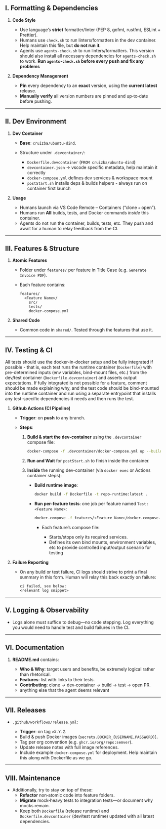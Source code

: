 ## I. Formatting & Dependencies

1. **Code Style**

   * Use language’s **strict** formatter/linter (PEP 8, gofmt, rustfmt, ESLint + Prettier).
   * Humans use `check.sh` to run linters/formatters in the dev container. Help maintain this file, but **do not run it**.
   * Agents use `agents-check.sh` to run linters/formatters. This version should also install all necessary dependencies for `agents-check.sh` to work. **Run `agents-check.sh` before every push and fix any problems**

2. **Dependency Management**

   * **Pin** every dependency to an **exact** version, using the **current latest** release.
   * **Manually verify** all version numbers are pinned and up‑to‑date before pushing.
  
---

## II. Dev Environment

1. **Dev Container**

   * **Base**: `cruizba/ubuntu-dind`.
   * Structure under `.devcontainer/`:

     * `Dockerfile.devcontainer` (`FROM cruizba/ubuntu-dind`)
     * `devcontainer.json` → vscode specific metadata, help maintain it correctly
     * `docker-compose.yml` defines dev services & workspace mount
     * `postStart.sh` installs deps & builds helpers - always run on container first launch

2. **Usage**

   * Humans launch via VS Code Remote – Containers (“clone + open”).
   * Humans run **All** builds, tests, and Docker commands *inside* this container.
   * Agents do not run the container, builds, tests, etc. They push and await for a human to relay feedback from the CI.

---

## III. Features & Structure

1. **Atomic Features**

   * Folder under `features/` per feature in Title Case (e.g. `Generate Invoice PDF`).
   * Each feature contains:

     ```text
     features/
       <Feature Name>/
         src/
         tests/
         docker-compose.yml
     ```

2. **Shared Code**

   * Common code in `shared/`. Tested through the features that use it.

---

## IV. Testing & CI

All tests should use the docker-in-docker setup and be fully integrated if possible - that is, each test runs the runtime container (`Dockerfile`) with pre-determined inputs (env variables, bind-mount files, etc.) from the dev/test container (`Dockerfile.devcontainer`) and asserts output expectations. If fully integrated is not possible for a feature, comment should be made explaining why, and the test code should be bind-mounted into the runtime container and run using a separate entrypoint that installs any test-specific dependencies it needs and then runs the test.

1. **Github Actions (CI Pipeline)**

   * **Trigger**: on **push** to any branch.
   * **Steps**:

     1. **Build & start the dev-container** using the `.devcontainer` compose file:

        ```bash
        docker-compose -f .devcontainer/docker-compose.yml up --build -d
        ```
     2. **Run and Wait** for `postStart.sh` to finish inside the container.
     3. **Inside** the running dev-container (via `docker exec` or Actions container steps):

        * **Build runtime image**:

          ```bash
          docker build -f Dockerfile -t repo-runtime:latest .
          ```
        * **Run per-feature tests**: one job per feature named `Test: <Feature Name>`:

          ```bash
          docker-compose -f features/<Feature Name>/docker-compose.yml up --abort-on-container-exit
          ```

          * Each feature’s compose file:

            * Starts/stops only its required services.
            * Defines its own bind mounts, environment variables, etc to provide controlled input/output scenario for testing

2. **Failure Reporting**

   * On any build or test failure, CI logs should strive to print a final summary in this form. Human will relay this back exactly on failure:

     ```text
     ci failed, see below:
     <relevant log snippet>
     ```

---

## V. Logging & Observability

* Logs alone must suffice to debug—no code stepping. Log everything you would need to handle test and build failures in the CI.

---

## VI. Documentation

1. **README.md** contains:

   * **Who & Why**: target users and benefits, be extremely logical rather than rhetorical.
   * **Features**: list with links to their tests.
   * **Contributing**: clone → dev‑container → build → test → open PR.
   * anything else that the agent deems relevant

---

## VII. Releases

* `.github/workflows/release.yml`:

  * **Trigger**: on tag `vX.Y.Z`.
  * Build & push Docker images (`secrets.DOCKER_{USERNAME,PASSWORD}`).
  * Tag per org convention (e.g. `ghcr.io/org/repo:semver`).
  * Update release notes with full image references.
  * Include example `docker-compose.yml` for deployment. Help maintain this along with Dockerfile as we go.

---

## VIII. Maintenance

* Additionally, try to stay on top of these:
  * **Refactor** non‑atomic code into feature folders.
  * **Migrate** mock‑heavy tests to integration tests—or document why mocks remain.
  * Keep both `Dockerfile` (release runtime) and `Dockerfile.devcontainer` (dev/test runtime) updated with all latest dependencies.
